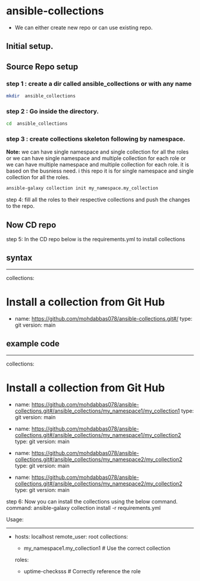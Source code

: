 # ansible-collections

* We can either create new repo or can use existing repo.

## Initial setup.

## Source Repo setup

### step 1 : create a dir called ansible_collections or with any name
``` bash
mkdir  ansible_collections
```
### step 2 : Go inside the directory. 
``` bash
cd  ansible_collections
```
### step 3 : create collections skeleton following by namespace.
**Note:** we can have single namespace and single collection for all the roles  or we can have single namespace and multiple collection  for each role or we can have multiple namespace and multiple collection for each role. it is based on the busniess need. i this repo it is for single namespace and single collection for all the roles.
``` bash
ansible-galaxy collection init my_namespace.my_collection
 ```

step 4: fill all the roles to their respective collections and push the changes to the repo.  

## Now CD repo

step 5: In the CD repo below is the requirements.yml to install collections

## syntax
---
collections:
  # Install a collection from Git Hub
  - name: https://github.com/mohdabbas078/ansible-collections.git#/<path-of-the-collection-in-your-cource-repo>
    type: git
    version: main

## example code
---
collections:
  # Install a collection from Git Hub
  - name: https://github.com/mohdabbas078/ansible-collections.git#/ansible_collections/my_namespace1/my_collection1
    type: git
    version: main

  - name: https://github.com/mohdabbas078/ansible-collections.git#/ansible_collections/my_namespace1/my_collection2
    type: git
    version: main  

  - name: https://github.com/mohdabbas078/ansible-collections.git#/ansible_collections/my_namespace2/my_collection2
    type: git
    version: main   
    
  - name: https://github.com/mohdabbas078/ansible-collections.git#/ansible_collections/my_namespace2/my_collection2
    type: git
    version: main


step 6:  Now you can install the collections using the below command. 
    command: ansible-galaxy collection install -r requirements.yml

Usage:

---
- hosts: localhost
  remote_user: root
  collections:
    - my_namespace1.my_collection1  # Use the correct collection  

  roles:
    - uptime-checksss  # Correctly reference the role